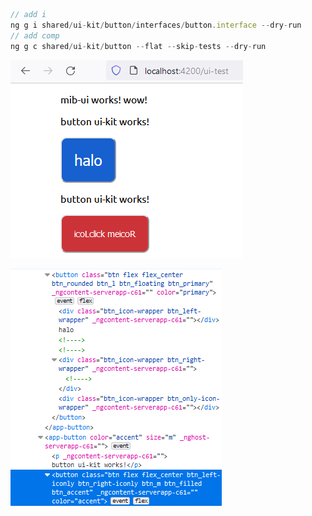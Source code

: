 ```js
// add i
ng g i shared/ui-kit/button/interfaces/button.interface --dry-run
// add comp
ng g c shared/ui-kit/button --flat --skip-tests --dry-run
```

![Alt text](readmeAccets/test_btn.png)

![Alt text](readmeAccets/property_css.png)
